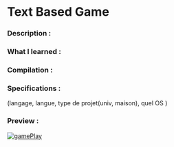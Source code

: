 # Text Based Game
  
### Description :   

  
### What I learned : 

  
### Compilation :  

  
### Specifications :  
(langage, langue, type de projet(univ, maison), quel OS )  
  
### Preview :  
[![gamePlay](https://img.youtube.com/vi/qXRhYfS_PMw/0.jpg)](https://www.youtube.com/watch?v=qXRhYfS_PMw&ab_channel=L%C3%A9oH) 
